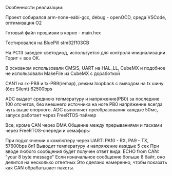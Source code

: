 Особенности реализации:

Проект собирался arm-none-eabi-gcc, debug - openOCD, среда VSCode, оптимизация О2

Готовый файл прошивки в корне - main.hex

Тестировался на BluePill stm32f103CB

На PC13 заведен светодиод, используется для контроля инициализации
Горит = все OK.

В основном использовали CMSIS, UART на HAL_LL, CubeMX и подобное не использовали
MakeFile из CubeMX с доработкой

CAN1 на rx-PB8 и tx-PB9(remap), режим loopback с выводом на tx шину (без Silent) 62500bps

ADC выдает среднюю тепмературу и напряжение(PB0) за последние 100 отсчетов, 
без внешнего источника на ноге PB0 напряжение всегда чуть выше опорного.
ADC выполняет преобразования каждые 50мс, запуск работает через FreeRTOS-таймер

Все, кроме CAN через DMA
Общение между прерываниями и тасками через FreeRTOS-очереди и семафоры

При подключении к компютеру через UART:
    PA10 - RX, PA9 - TX, 57600bps 8n1
    Выводит температуру и напряжение каждые 5 сек
    При вводе любого сообщения будет получен ответ вида:
        ECHO from CAN: "your 8 byte message"
    Если изначальное сообщение больше 8 байт, оно делится на несколько ответных
    Это сделано намеренно, чтобы показать как CAN обрабатывает пакеты.
